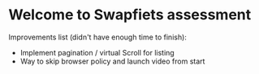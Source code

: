 # Welcome to Swapfiets assessment

Improvements list (didn't have enough time to finish):
- Implement pagination / virtual Scroll for listing
- Way to skip browser policy and launch video from start

